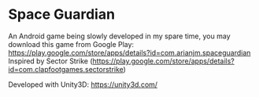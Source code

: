 Space Guardian
==============

An Android game being slowly developed in my spare time, you may download this game from Google Play: https://play.google.com/store/apps/details?id=com.arianjm.spaceguardian
Inspired by Sector Strike (https://play.google.com/store/apps/details?id=com.clapfootgames.sectorstrike)

Developed with Unity3D: https://unity3d.com/
